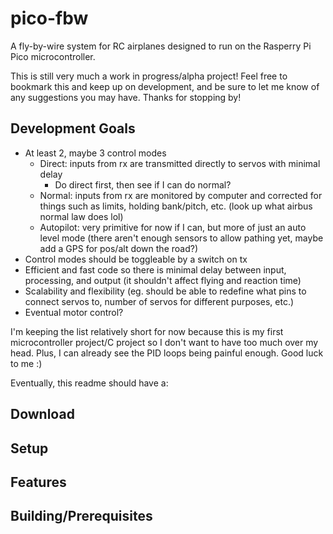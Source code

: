 # pico-fbw

A fly-by-wire system for RC airplanes designed to run on the Rasperry Pi Pico microcontroller.

This is still very much a work in progress/alpha project! Feel free to bookmark this and keep up on development, and be sure to let me know of any suggestions you may have. Thanks for stopping by!

## Development Goals

- At least 2, maybe 3 control modes
  - Direct: inputs from rx are transmitted directly to servos with minimal delay
    - Do direct first, then see if I can do normal?
  - Normal: inputs from rx are monitored by computer and corrected for things such as limits, holding bank/pitch, etc. (look up what airbus normal law does lol)
  - Autopilot: very primitive for now if I can, but more of just an auto level mode (there aren't enough sensors to allow pathing yet, maybe add a GPS for pos/alt down the road?)
- Control modes should be toggleable by a switch on tx
- Efficient and fast code so there is minimal delay between input, processing, and output (it shouldn't affect flying and reaction time)
- Scalability and flexibility (eg. should be able to redefine what pins to connect servos to, number of servos for different purposes, etc.)
- Eventual motor control?

I'm keeping the list relatively short for now because this is my first microcontroller project/C project so I don't want to have too much over my head. Plus, I can already see the PID loops being painful enough. Good luck to me :)

Eventually, this readme should have a:

## Download

## Setup

## Features

## Building/Prerequisites
